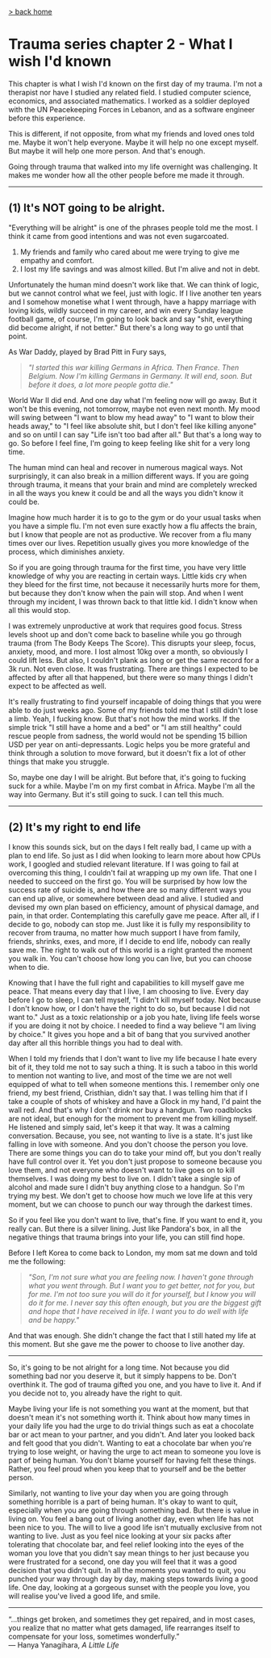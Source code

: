 [> back home](/blog?home)

# **Trauma series chapter 2 - What I wish I'd known**

This chapter is what I wish I'd known on the first day of my trauma. I'm not a therapist nor have I studied any related field. I studied computer science, economics, and associated mathematics. I worked as a soldier deployed with the UN Peacekeeping Forces in Lebanon, and as a software engineer before this experience.

This is different, if not opposite, from what my friends and loved ones told me. Maybe it won't help everyone. Maybe it will help no one except myself. But maybe it will help one more person. And that's enough.

Going through trauma that walked into my life overnight was challenging. It makes me wonder how all the other people before me made it through.

------

## (1) It's NOT going to be alright.

"Everything will be alright" is one of the phrases people told me the most. I think it came from good intentions and was not even sugarcoated.

1. My friends and family who cared about me were trying to give me empathy and comfort.
2. I lost my life savings and was almost killed. But I'm alive and not in debt.

Unfortunately the human mind doesn't work like that. We can think of logic, but we cannot control what we feel, just with logic. If I live another ten years and I somehow monetise what I went through, have a happy marriage with loving kids, wildly succeed in my career, and win every Sunday league football game, of course, I'm going to look back and say "shit, everything did become alright, if not better." But there's a long way to go until that point.

As War Daddy, played by Brad Pitt in Fury says,

> *"I started this war killing Germans in Africa. Then France. Then Belgium. Now I'm killing Germans in Germany. It will end, soon. But before it does, a lot more people gotta die."*

World War II did end. And one day what I'm feeling now will go away. But it won't be this evening, not tomorrow, maybe not even next month. My mood will swing between "I want to blow my head away" to "I want to blow their heads away," to "I feel like absolute shit, but I don't feel like killing anyone" and so on until I can say "Life isn't too bad after all." But that's a long way to go. So before I feel fine, I'm going to keep feeling like shit for a very long time.

The human mind can heal and recover in numerous magical ways. Not surprisingly, it can also break in a million different ways. If you are going through trauma, it means that your brain and mind are completely wrecked in all the ways you knew it could be and all the ways you didn't know it could be.

Imagine how much harder it is to go to the gym or do your usual tasks when you have a simple flu. I'm not even sure exactly how a flu affects the brain, but I know that people are not as productive. We recover from a flu many times over our lives. Repetition usually gives you more knowledge of the process, which diminishes anxiety.

So if you are going through trauma for the first time, you have very little knowledge of why you are reacting in certain ways. Little kids cry when they bleed for the first time, not because it necessarily hurts more for them, but because they don't know when the pain will stop. And when I went through my incident, I was thrown back to that little kid. I didn't know when all this would stop.

I was extremely unproductive at work that requires good focus. Stress levels shoot up and don't come back to baseline while you go through trauma (from The Body Keeps The Score). This disrupts your sleep, focus, anxiety, mood, and more. I lost almost 10kg over a month, so obviously I could lift less. But also, I couldn't plank as long or get the same record for a 3k run. Not even close. It was frustrating. There are things I expected to be affected by after all that happened, but there were so many things I didn't expect to be affected as well.

It's really frustrating to find yourself incapable of doing things that you were able to do just weeks ago. Some of my friends told me that I still didn't lose a limb. Yeah, I fucking know. But that's not how the mind works. If the simple trick "I still have a home and a bed" or "I am still healthy" could rescue people from sadness, the world would not be spending 15 billion USD per year on anti-depressants. Logic helps you be more grateful and think through a solution to move forward, but it doesn't fix a lot of other things that make you struggle.

So, maybe one day I will be alright. But before that, it's going to fucking suck for a while. Maybe I'm on my first combat in Africa. Maybe I'm all the way into Germany. But it's still going to suck. I can tell this much.

----------


## (2) It's my right to end life

I know this sounds sick, but on the days I felt really bad, I came up with a plan to end life. So just as I did when looking to learn more about how CPUs work, I googled and studied relevant literature. If I was going to fail at overcoming this thing, I couldn't fail at wrapping up my own life. That one I needed to succeed on the first go. You will be surprised by how low the success rate of suicide is, and how there are so many different ways you can end up alive, or somewhere between dead and alive. I studied and devised my own plan based on efficiency, amount of physical damage, and pain, in that order. Contemplating this carefully gave me peace. After all, if I decide to go, nobody can stop me. Just like it is fully my responsibility to recover from trauma, no matter how much support I have from family, friends, shrinks, exes, and more, if I decide to end life, nobody can really save me. The right to walk out of this world is a right granted the moment you walk in. You can't choose how long you can live, but you can choose when to die.

Knowing that I have the full right and capabilities to kill myself gave me peace. That means every day that I live, I am choosing to live. Every day before I go to sleep, I can tell myself, "I didn't kill myself today. Not because I don't know how, or I don't have the right to do so, but because I did not want to." Just as a toxic relationship or a job you hate, living life feels worse if you are doing it not by choice. I needed to find a way believe "I am living by choice." It gives you hope and a bit of bang that you survived another day after all this horrible things you had to deal with.

When I told my friends that I don't want to live my life because I hate every bit of it, they told me not to say such a thing. It is such a taboo in this world to mention not wanting to live, and most of the time we are not well equipped of what to tell when someone mentions this. I remember only one friend, my best friend, Cristhian, didn't say that. I was telling him that if I take a couple of shots of whiskey and have a Glock in my hand, I'd paint the wall red. And that's why I don't drink nor buy a handgun. Two roadblocks are not ideal, but enough for the moment to prevent me from killing myself. He listened and simply said, let's keep it that way. It was a calming conversation. Because, you see, not wanting to live is a state. It's just like falling in love with someone. And you don't choose the person you love. There are some things you can do to take your mind off, but you don't really have full control over it. Yet you don't just propose to someone because you love them, and not everyone who doesn't want to live goes on to kill themselves. I was doing my best to live on. I didn't take a single sip of alcohol and made sure I didn't buy anything close to a handgun. So I'm trying my best. We don't get to choose how much we love life at this very moment, but we can choose to punch our way through the darkest times.

So if you feel like you don't want to live, that's fine. If you want to end it, you really can. But there is a silver lining. Just like Pandora's box, in all the negative things that trauma brings into your life, you can still find hope.

Before I left Korea to come back to London, my mom sat me down and told me the following:

> *"Son, I'm not sure what you are feeling now. I haven't gone through what you went through. But I want you to get better, not for you, but for me. I'm not too sure you will do it for yourself, but I know you will do it for me. I never say this often enough, but you are the biggest gift and hope that I have received in life. I want you to do well with life and be happy."*

And that was enough. She didn't change the fact that I still hated my life at this moment. But she gave me the power to choose to live another day.

----------

So, it's going to be not alright for a long time. Not because you did something bad nor you deserve it, but it simply happens to be. Don't overthink it. The god of trauma gifted you one, and you have to live it. And if you decide not to, you already have the right to quit.

Maybe living your life is not something you want at the moment, but that doesn't mean it's not something worth it. Think about how many times in your daily life you had the urge to do trivial things such as eat a chocolate bar or act mean to your partner, and you didn't. And later you looked back and felt good that you didn't. Wanting to eat a chocolate bar when you're trying to lose weight, or having the urge to act mean to someone you love is part of being human. You don't blame yourself for having felt these things. Rather, you feel proud when you keep that to yourself and be the better person.

Similarly, not wanting to live your day when you are going through something horrible is a part of being human. It's okay to want to quit, especially when you are going through something bad. But there is value in living on. You feel a bang out of living another day, even when life has not been nice to you. The will to live a good life isn't mutually exclusive from not wanting to live. Just as you feel nice looking at your six packs after tolerating that chocolate bar, and feel relief looking into the eyes of the woman you love that you didn't say mean things to her just because you were frustrated for a second, one day you will feel that it was a good decision that you didn't quit. In all the moments you wanted to quit, you punched your way through day by day, making steps towards living a good life. One day, looking at a gorgeous sunset with the people you love, you will realise you've lived a good life, and smile.

----------

“...things get broken, and sometimes they get repaired, and in most cases, you realize that no matter what gets damaged, life rearranges itself to compensate for your loss, sometimes wonderfully.”  
― Hanya Yanagihara, *A Little Life*